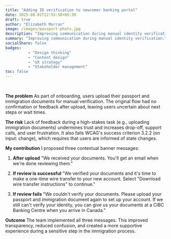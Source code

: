 ```yaml
---
title: "Adding ID verification to newcomer banking portal"
date: 2025-08-01T22:53:58+05:30
draft: true
author: "Elizabeth Morran"
image: /images/passport-photo.jpg
description: "Improving communication during manual identity verification."
summary: "Improving communication during manual identity verification."               
socialShare: false
badges:
          - "Design thinking"
          - "Content design"    
          - "UX strategy"
          - "Stakeholder management"    
toc: false
---
```

&nbsp;  

**The problem**
As part of onboarding, users upload their passport and immigration documents for manual verification. The original flow had no confirmation or feedback after upload, leaving users uncertain about next steps or wait times. 

**The risk**
Lack of feedback during a high-stakes task (e.g., uploading immigration documents) undermines trust and increases drop-off, support calls, and user frustration. It also fails WCAG's success criterion 3.2.2 (on input: change), which requires that users are informed of state changes.

**My contribution**
I proposed three contextual banner messages:

1. **After upload**
   "We received your documents. You'll get an email when we're done reviewing them."

2. **If review is successful**
   "We verified your documents and it's time to make a one-time wire transfer to your new account. Select "Download wire transfer instructions" to continue."

3. **If review fails**
   "We couldn't verify your documents. Please upload your passport and immigration document again to set up your account. If we still can't verify your identity, you can give us your documents at a CIBC Banking Centre when you arrive in Canada."

**Outcome**
The team implemented all three messages. This improved transparency, reduced confusion, and created a more supportive experience during a sensitive step in the immigration process.